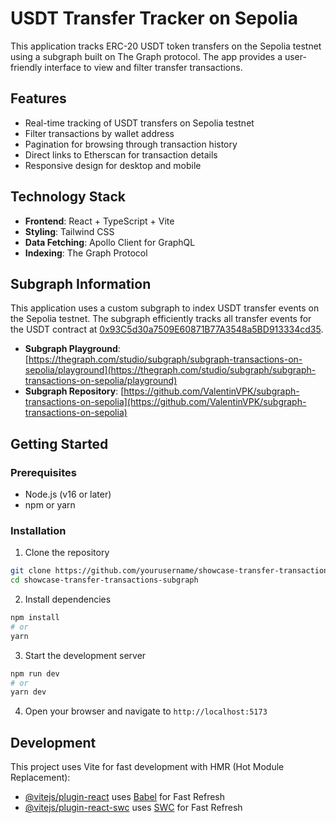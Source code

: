 # USDT Transfer Tracker on Sepolia

This application tracks ERC-20 USDT token transfers on the Sepolia testnet using a subgraph built on The Graph protocol. The app provides a user-friendly interface to view and filter transfer transactions.

## Features

- Real-time tracking of USDT transfers on Sepolia testnet
- Filter transactions by wallet address
- Pagination for browsing through transaction history
- Direct links to Etherscan for transaction details
- Responsive design for desktop and mobile

## Technology Stack

- **Frontend**: React + TypeScript + Vite
- **Styling**: Tailwind CSS
- **Data Fetching**: Apollo Client for GraphQL
- **Indexing**: The Graph Protocol

## Subgraph Information

This application uses a custom subgraph to index USDT transfer events on the Sepolia testnet. The subgraph efficiently tracks all transfer events for the USDT contract at [0x93C5d30a7509E60871B77A3548a5BD913334cd35](https://sepolia.etherscan.io/address/0x93C5d30a7509E60871B77A3548a5BD913334cd35).

- **Subgraph Playground**: [https://thegraph.com/studio/subgraph/subgraph-transactions-on-sepolia/playground](https://thegraph.com/studio/subgraph/subgraph-transactions-on-sepolia/playground)
- **Subgraph Repository**: [https://github.com/ValentinVPK/subgraph-transactions-on-sepolia](https://github.com/ValentinVPK/subgraph-transactions-on-sepolia)

## Getting Started

### Prerequisites

- Node.js (v16 or later)
- npm or yarn

### Installation

1. Clone the repository

```bash
git clone https://github.com/yourusername/showcase-transfer-transactions-subgraph.git
cd showcase-transfer-transactions-subgraph
```

2. Install dependencies

```bash
npm install
# or
yarn
```

3. Start the development server

```bash
npm run dev
# or
yarn dev
```

4. Open your browser and navigate to `http://localhost:5173`

## Development

This project uses Vite for fast development with HMR (Hot Module Replacement):

- [@vitejs/plugin-react](https://github.com/vitejs/vite-plugin-react/blob/main/packages/plugin-react/README.md) uses [Babel](https://babeljs.io/) for Fast Refresh
- [@vitejs/plugin-react-swc](https://github.com/vitejs/vite-plugin-react-swc) uses [SWC](https://swc.rs/) for Fast Refresh
